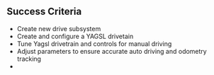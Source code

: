 ## Success Criteria
- Create new drive subsystem 
- Create and configure a YAGSL drivetain
- Tune Yagsl drivetrain and controls for manual driving
- Adjust parameters to ensure accurate auto driving and odometry tracking
- 